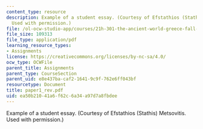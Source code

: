 ```yaml
---
content_type: resource
description: Example of a student essay. (Courtesy of Efstathios (Stathis) Metsovitis.
  Used with permission.)
file: /ol-ocw-studio-app/courses/21h-301-the-ancient-world-greece-fall-2004/ea50b21041a6f62c6a34a97d7a8fbdee_paper1_rev.pdf
file_size: 109313
file_type: application/pdf
learning_resource_types:
- Assignments
license: https://creativecommons.org/licenses/by-nc-sa/4.0/
ocw_type: OCWFile
parent_title: Assignments
parent_type: CourseSection
parent_uid: e8e437ba-caf2-1641-9c9f-762e6ff043bf
resourcetype: Document
title: paper1_rev.pdf
uid: ea50b210-41a6-f62c-6a34-a97d7a8fbdee
---
```

Example of a student essay. (Courtesy of Efstathios (Stathis) Metsovitis. Used with permission.)